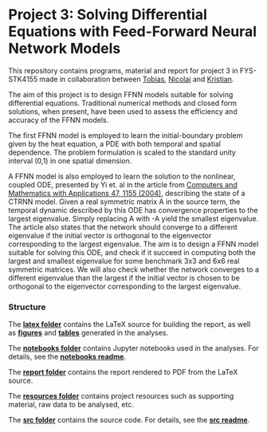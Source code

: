 # Project 3: Solving Differential Equations with Feed-Forward Neural Network Models

This repository contains programs, material and report for project 3 in FYS-STK4155 made in collaboration between [Tobias](https://github.com/vxkc), [Nicolai](https://github.com/nicolossus) and [Kristian](https://github.com/KristianWold).

The aim of this project is to design FFNN models suitable for solving differential equations. Traditional numerical methods and closed form solutions, when present, have been used to assess the efficiency and accuracy of the FFNN models.

The first FFNN model is employed to learn the initial-boundary problem given by the heat equation, a PDE with both temporal and spatial dependence. The problem formulation is scaled to the standard unity interval (0,1) in one spatial dimension.

A FFNN model is also employed to learn the solution to the nonlinear, coupled ODE, presented by Yi et. al in the article from [Computers and Mathematics with Applications 47, 1155 (2004)](https://www.sciencedirect.com/science/article/pii/S0898122104901101), describing the state of a CTRNN model. Given a real symmetric matrix A in the source term, the temporal dynamic described by this ODE has convergence properties to the largest eigenvalue. Simply replacing A with -A yield the smallest eigenvalue. The article also states that the network should converge to a different eigenvalue if the initial vector is orthogonal to the eigenvector corresponding to the largest eigenvalue. The aim is to design a FFNN model suitable for solving this ODE, and check if it succeed in computing both the largest and smallest eigenvalue for some benchmark 3x3 and 6x6 real symmetric matrices. We will also check whether the network converges to a different eigenvalue than the largest if the initial vector is chosen to be orthogonal to the eigenvector corresponding to the largest eigenvalue.

### Structure

The __[latex folder](https://github.com/nicolossus/FYS-STK4155-Project2/tree/master/latex)__ contains the LaTeX source for building the report, as well as __[figures](https://github.com/nicolossus/FYS-STK4155-Project2/tree/master/latex/figures)__ and __[tables](https://github.com/nicolossus/FYS-STK4155-Project2/tree/master/tables)__ generated in the analyses.

The __[notebooks folder](https://github.com/nicolossus/FYS-STK4155-Project2/tree/master/notebooks)__ contains Jupyter notebooks used in the analyses. For details, see the __[notebooks readme](https://github.com/nicolossus/FYS-STK4155-Project2/blob/master/notebooks/README.md)__.

The __[report folder](https://github.com/nicolossus/FYS-STK4155-Project2/tree/master/report)__ contains the report rendered to PDF from the LaTeX source.

The __[resources folder](https://github.com/nicolossus/FYS-STK4155-Project2/tree/master/resources)__ contains project resources such as supporting material, raw data to be analysed, etc.

The __[src folder](https://github.com/nicolossus/FYS-STK4155-Project2/tree/master/src)__ contains the source code. For details, see the __[src readme](https://github.com/nicolossus/FYS-STK4155-Project2/blob/master/src/README.md)__.
